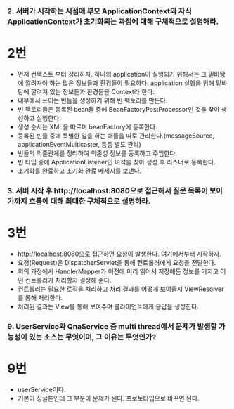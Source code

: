 ### 2. 서버가 시작하는 시점에 부모 ApplicationContext와 자식 ApplicationContext가 초기화되는 과정에 대해 구체적으로 설명해라.

# 2번
- 먼저 컨텍스트 부터 정리하자. 하나의 application이 실행되기 위해서는 그 밑바탕에 깔려져야 하는 많은 정보들과 환경들이 필요하다. application 실행을 위해 밑바탕에 깔려져 있는 정보들과 환경들을 Context라 한다.
- 내부에서 쓰이는 빈들을 생성하기 위해 빈 팩토리를 만든다.
- 빈 팩토리들은 등록된 bean들 중에 BeanFactoryPostProcessor인 것을 찾아 생성하고 실행한다.
- 생성 순서는 XML을 따르며 beanFactory에 등록한다.
- 등록된 빈들 중에 특별한 일을 하는 애들을 따로 관리한다.(messageSource, applicationEventMulticaster, 등등 별도 관리)
- 빈들의 의존관계를 정리하여 의존성 정보를 등록하고 주입한다.
- 빈 타입 중에 ApplicationListener인 녀석을 찾아 생성 후 리스너로 등록한다.
- 초기화를 완료하고 초기화 완료 메세지를 보낸다.


### 3. 서버 시작 후 http://localhost:8080으로 접근해서 질문 목록이 보이기까지 흐름에 대해 최대한 구체적으로 설명하라. 

# 3번
- http://localhost:8080으로 접근하면 요청이 발생한다. 여기에서부터 시작하자.
- 요청(Request)은 DispatcherServlet을 통해 컨트롤러에게 요청을 전달한다.
- 위의 과정에서 HandlerMapper가 이전에 미리 읽어서 저장해둔 정보를 가지고 어떤 컨트롤러가 처리할지 결정해 준다.
- 컨트롤러는 필요한 로직을 처리하고 처리 결과를 어떻게 보여줄지 ViewResolver를 통해 처리한다.
- 처리된 결과는 View를 통해 보여주며 클라이언트에게 응답을 생성한다.



### 9. UserService와 QnaService 중 multi thread에서 문제가 발생할 가능성이 있는 소스는 무엇이며, 그 이유는 무엇인가?

# 9번
- userService이다.
- 기본이 싱글톤인데 그 부분이 문제가 된다. 프로토타입으로 바꾸면 된다.